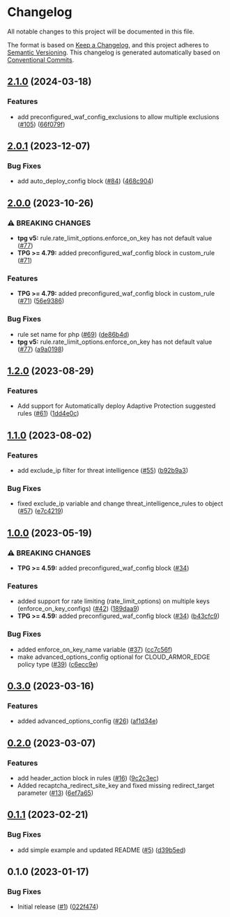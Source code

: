 # Changelog

All notable changes to this project will be documented in this file.

The format is based on
[Keep a Changelog](https://keepachangelog.com/en/1.0.0/),
and this project adheres to
[Semantic Versioning](https://semver.org/spec/v2.0.0.html).
This changelog is generated automatically based on [Conventional Commits](https://www.conventionalcommits.org/en/v1.0.0/).

## [2.1.0](https://github.com/GoogleCloudPlatform/terraform-google-cloud-armor/compare/v2.0.1...v2.1.0) (2024-03-18)


### Features

* add preconfigured_waf_config_exclusions to allow multiple exclusions ([#105](https://github.com/GoogleCloudPlatform/terraform-google-cloud-armor/issues/105)) ([66f079f](https://github.com/GoogleCloudPlatform/terraform-google-cloud-armor/commit/66f079fdc8097a971cca2aeb1778d6af061fcaac))

## [2.0.1](https://github.com/GoogleCloudPlatform/terraform-google-cloud-armor/compare/v2.0.0...v2.0.1) (2023-12-07)


### Bug Fixes

* add auto_deploy_config block ([#84](https://github.com/GoogleCloudPlatform/terraform-google-cloud-armor/issues/84)) ([468c904](https://github.com/GoogleCloudPlatform/terraform-google-cloud-armor/commit/468c9040c8dfdcae4c40d84c9a877f897843dd92))

## [2.0.0](https://github.com/GoogleCloudPlatform/terraform-google-cloud-armor/compare/v1.2.0...v2.0.0) (2023-10-26)


### ⚠ BREAKING CHANGES

* **tpg v5:** rule.rate_limit_options.enforce_on_key has not default value ([#77](https://github.com/GoogleCloudPlatform/terraform-google-cloud-armor/issues/77))
* **TPG >= 4.79:** added preconfigured_waf_config block in custom_rule ([#71](https://github.com/GoogleCloudPlatform/terraform-google-cloud-armor/issues/71))

### Features

* **TPG >= 4.79:** added preconfigured_waf_config block in custom_rule ([#71](https://github.com/GoogleCloudPlatform/terraform-google-cloud-armor/issues/71)) ([56e9386](https://github.com/GoogleCloudPlatform/terraform-google-cloud-armor/commit/56e938658380f556c1dfe8dd7b169b1ab4449fbe))


### Bug Fixes

* rule set name for php ([#69](https://github.com/GoogleCloudPlatform/terraform-google-cloud-armor/issues/69)) ([de86b4d](https://github.com/GoogleCloudPlatform/terraform-google-cloud-armor/commit/de86b4d487c6160a67737d8f381af3ab6cc9d6b4))
* **tpg v5:** rule.rate_limit_options.enforce_on_key has not default value ([#77](https://github.com/GoogleCloudPlatform/terraform-google-cloud-armor/issues/77)) ([a9a0198](https://github.com/GoogleCloudPlatform/terraform-google-cloud-armor/commit/a9a01982c496779c863db6f1e146eb07871319d1))

## [1.2.0](https://github.com/GoogleCloudPlatform/terraform-google-cloud-armor/compare/v1.1.0...v1.2.0) (2023-08-29)


### Features

* Add support for Automatically deploy Adaptive Protection suggested rules ([#61](https://github.com/GoogleCloudPlatform/terraform-google-cloud-armor/issues/61)) ([1dd4e0c](https://github.com/GoogleCloudPlatform/terraform-google-cloud-armor/commit/1dd4e0c397965999460f18fffa76fe5c6dc2802d))

## [1.1.0](https://github.com/GoogleCloudPlatform/terraform-google-cloud-armor/compare/v1.0.0...v1.1.0) (2023-08-02)


### Features

* add exclude_ip filter for threat intelligence ([#55](https://github.com/GoogleCloudPlatform/terraform-google-cloud-armor/issues/55)) ([b92b9a3](https://github.com/GoogleCloudPlatform/terraform-google-cloud-armor/commit/b92b9a3ad21684ff5b19ae9966518bd47dda8fe6))


### Bug Fixes

* fixed exclude_ip variable and change threat_intelligence_rules to object ([#57](https://github.com/GoogleCloudPlatform/terraform-google-cloud-armor/issues/57)) ([e7c4219](https://github.com/GoogleCloudPlatform/terraform-google-cloud-armor/commit/e7c4219a62e61917da321fe8a5b884ddb9ee2a96))

## [1.0.0](https://github.com/GoogleCloudPlatform/terraform-google-cloud-armor/compare/v0.3.0...v1.0.0) (2023-05-19)


### ⚠ BREAKING CHANGES

* **TPG >= 4.59:** added preconfigured_waf_config block ([#34](https://github.com/GoogleCloudPlatform/terraform-google-cloud-armor/issues/34))

### Features

* added support for rate limiting (rate_limit_options) on multiple keys (enforce_on_key_configs) ([#42](https://github.com/GoogleCloudPlatform/terraform-google-cloud-armor/issues/42)) ([189daa9](https://github.com/GoogleCloudPlatform/terraform-google-cloud-armor/commit/189daa9ec81734e87a24f496d4e6c55691343cf2))
* **TPG >= 4.59:** added preconfigured_waf_config block ([#34](https://github.com/GoogleCloudPlatform/terraform-google-cloud-armor/issues/34)) ([b43cfc9](https://github.com/GoogleCloudPlatform/terraform-google-cloud-armor/commit/b43cfc930920136113dadc5a9a4eab09fd857526))


### Bug Fixes

* added enforce_on_key_name variable ([#37](https://github.com/GoogleCloudPlatform/terraform-google-cloud-armor/issues/37)) ([cc7c56f](https://github.com/GoogleCloudPlatform/terraform-google-cloud-armor/commit/cc7c56f4de4a6c208e8de0f96ac338e72d58e082))
* make advanced_options_config optional for CLOUD_ARMOR_EDGE policy type ([#39](https://github.com/GoogleCloudPlatform/terraform-google-cloud-armor/issues/39)) ([c6ecc9e](https://github.com/GoogleCloudPlatform/terraform-google-cloud-armor/commit/c6ecc9e0823348cc4d407146b00219ce202d1986))

## [0.3.0](https://github.com/GoogleCloudPlatform/terraform-google-cloud-armor/compare/v0.2.0...v0.3.0) (2023-03-16)


### Features

* added advanced_options_config ([#26](https://github.com/GoogleCloudPlatform/terraform-google-cloud-armor/issues/26)) ([af1d34e](https://github.com/GoogleCloudPlatform/terraform-google-cloud-armor/commit/af1d34e7405a05fef01783956c982432d5aed26a))

## [0.2.0](https://github.com/GoogleCloudPlatform/terraform-google-cloud-armor/compare/v0.1.1...v0.2.0) (2023-03-07)


### Features

* add header_action block in rules ([#16](https://github.com/GoogleCloudPlatform/terraform-google-cloud-armor/issues/16)) ([9c2c3ec](https://github.com/GoogleCloudPlatform/terraform-google-cloud-armor/commit/9c2c3ec7d14c0954a9ff818cefc7f09b5899b317))
* Added recaptcha_redirect_site_key and fixed missing redirect_target parameter ([#13](https://github.com/GoogleCloudPlatform/terraform-google-cloud-armor/issues/13)) ([6ef7a65](https://github.com/GoogleCloudPlatform/terraform-google-cloud-armor/commit/6ef7a65072e3efc9eb33f76cafdd27970e3a3739))

## [0.1.1](https://github.com/GoogleCloudPlatform/terraform-google-cloud-armor/compare/v0.1.0...v0.1.1) (2023-02-21)


### Bug Fixes

* add simple example and updated README ([#5](https://github.com/GoogleCloudPlatform/terraform-google-cloud-armor/issues/5)) ([d39b5ed](https://github.com/GoogleCloudPlatform/terraform-google-cloud-armor/commit/d39b5eda9dce99fb54e24cbc28a87c2f8b8aa316))

## 0.1.0 (2023-01-17)


### Bug Fixes

* Initial release ([#1](https://github.com/GoogleCloudPlatform/terraform-google-cloud-armor/issues/1)) ([022f474](https://github.com/GoogleCloudPlatform/terraform-google-cloud-armor/commit/022f474a8f11435b4309bad0fe8dd158b2cfc2fa))
